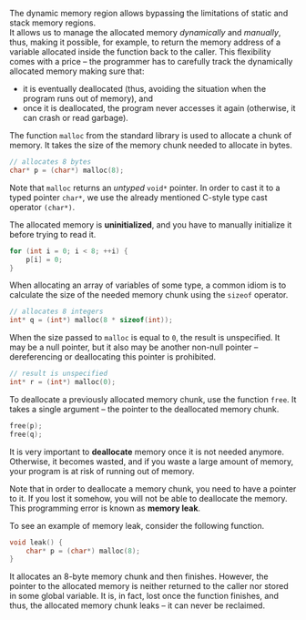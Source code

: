 The dynamic memory region allows bypassing the limitations 
of static and stack memory regions.  
It allows us to manage the allocated memory _dynamically_ and _manually_, 
thus, making it possible, for example, to return 
the memory address of a variable allocated inside the function back to the caller.
This flexibility comes with a price – the programmer has to 
carefully track the dynamically allocated memory making sure that: 

* it is eventually deallocated (thus, avoiding the situation when the program runs out of memory), and
* once it is deallocated, the program never accesses it again (otherwise, it can crash or read garbage). 

The function `malloc` from the standard library is used to allocate a chunk of memory.
It takes the size of the memory chunk needed to allocate in bytes.

```c++
// allocates 8 bytes
char* p = (char*) malloc(8);
```

Note that `malloc` returns an _untyped_ `void*` pointer.
In order to cast it to a typed pointer `char*`, we use the 
already mentioned C-style type cast operator `(char*)`. 

The allocated memory is __uninitialized__, and 
you have to manually initialize it before trying to read it.

```c++
for (int i = 0; i < 8; ++i) {
    p[i] = 0;
}
```

When allocating an array of variables of some type, 
a common idiom is to calculate the size of the needed memory chunk 
using the `sizeof` operator. 

```c++
// allocates 8 integers
int* q = (int*) malloc(8 * sizeof(int));
```

When the size passed to `malloc` is equal to `0`, the result is unspecified.
It may be a null pointer, but it also may be another non-null pointer –
dereferencing or deallocating this pointer is prohibited. 

```c++
// result is unspecified 
int* r = (int*) malloc(0);
```

To deallocate a previously allocated memory chunk, use the function `free`.
It takes a single argument – the pointer to the deallocated memory chunk.

```c++
free(p);
free(q);
```

It is very important to __deallocate__ memory once it is not needed anymore. 
Otherwise, it becomes wasted, and if you waste a large amount of memory, 
your program is at risk of running out of memory.

Note that in order to deallocate a memory chunk, you need to have a pointer to it. 
If you lost it somehow, you will not be able to deallocate the memory. 
This programming error is known as __memory leak__. 

To see an example of memory leak, consider the following function.

```c++
void leak() {
    char* p = (char*) malloc(8);
}
```

It allocates an 8-byte memory chunk and then finishes.
However, the pointer to the allocated memory is neither returned 
to the caller nor stored in some global variable. 
It is, in fact, lost once the function finishes, 
and thus, the allocated memory chunk leaks – it can never be reclaimed.